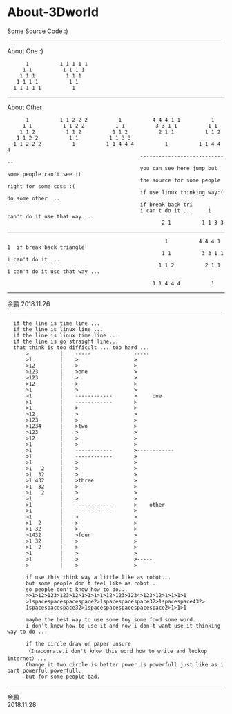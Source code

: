 # About-3Dworld


Some Source Code :)

-------------------------------------------------------------------------------------------------------
About One :)

          1          1 1 1 1 1
         1 1          1 1 1 1
        1 1 1          1 1 1
       1 1 1 1          1 1
      1 1 1 1 1          1
      
--------------------------------------------------------------------------------------------------------
About Other                                 

          1          1 1 2 2 2          1          4 4 4 1 1          1
         1 1          1 1 2 2          1 1          3 3 1 1          1 1 
        1 1 2          1 1 2          1 1 2          2 1 1          1 1 2 
       1 1 2 2          1 1          1 1 3 3     
      1 1 2 2 2          1          1 1 4 4 4          1          1 1 4 4 4 
                                               ----------------------------- 
                                               you can see here jump but some people can't see it  
                                               the source for some people right for some coss :(  
                                               if use linux thinking way:( do some other ... 
                                               if break back tri       
                                               i can't do it ...     i can't do it use that way ...
                                                      2 1          1 1 3 3                  
--------------------------------------------------------------------------------------------------------  

                                                       1          4 4 4 1 1  if break back triangle
                                                      1 1          3 3 1 1   i can't do it ...
                                                     1 1 2          2 1 1     i can't do it use that way ...
                                 
                                                   1 1 4 4 4          1
-------------------------------------------------------------------------------------------------------                                                                                                                                                                       

余鹏
2018.11.26
 
-------------------------------------------------------------------------------------------------------

      if the line is time line ...
      if the line is linux line ...
      if the line is linux time line ...
      if the line is go straight line...
      that think is too difficult ... too hard ...
          >          |    -----              -----
          >1         |    >                  >
          >12        |    >                  >
          >123       |    >one               >
          >123       |    >                  >
          >12        |    >                  >
          >1         |    >                  >
          >1         |    ------------       >     one
          >1         |    ------------       >
          >1         |    >                  >
          >12        |    >                  >
          >123       |    >                  >
          >1234      |    >two               >
          >123       |    >                  >
          >12        |    >                  >
          >1         |    >                  >
          >1         |    ------------       >------------
          >1         |    ------------       >
          >1         |    >                  >
          >1   2     |    >                  >
          >1  32     |    >                  >
          >1 432     |    >three             >
          >1  32     |    >                  >
          >1   2     |    >                  >
          >1         |    >                  >
          >1         |    ------------       >    other
          >1         |    ------------       >
          >1         |    >                  >
          >1  2      |    >                  >
          >1 32      |    >                  >
          >1432      |    >four              >
          >1 32      |    >                  >
          >1  2      |    >                  >
          >1         |    >                  >
          >1         |    >                  >-----
          >          |    >                  >
          
          if use this think way a little like as robot...
          but some people don't feel like as robot...
          so people don't know how to do... 
          >>1>12>123>123>12>1>1>1>1>12>123>1234>123>12>1>1>1>1
          >1spacespacespacespace2>1spacespacespace32>1spacespace432>
          1spacespacespace32>1spacespacespacespacespace2>1>1>1
          
          maybe the best way to use some toy some food some word... 
          i don't know how to use it and now i don't want use it thinking way to do ...
          
          if the circle draw on paper unsure
          （Inaccurate.i don't know this word how to write and lookup internet）...     
          Change it two circle is better power is powerfull just like as i part powerful powerfull.
          but for some people bad.
-------------------------------------------------------------------------------------------------
余鹏      
2018.11.28
